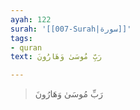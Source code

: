 ```yaml
---
ayah: 122
surah: '[[007-Surah|سورة]]'
tags:
- quran
text: رَبِّ مُوسَىٰ وَهَارُونَ

---
```

> رَبِّ مُوسَىٰ وَهَارُونَ
